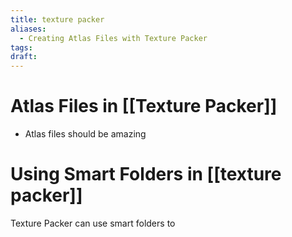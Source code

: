 ```yaml
---
title: texture packer
aliases:
  - Creating Atlas Files with Texture Packer
tags: 
draft:
---
```


# Atlas Files in [[Texture Packer]]
- Atlas files should be amazing

# Using Smart Folders in [[texture packer]]
Texture Packer can use smart folders to 
